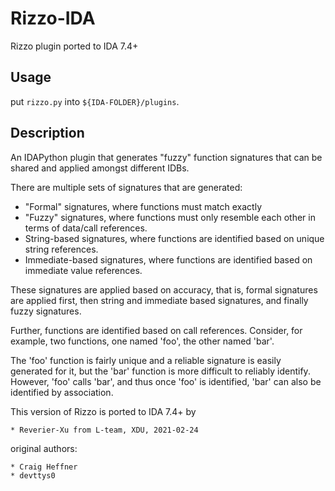 # Rizzo-IDA
Rizzo plugin ported to IDA 7.4+

## Usage

put `rizzo.py` into `${IDA-FOLDER}/plugins`.

## Description

An IDAPython plugin that generates "fuzzy" function signatures that can be shared and applied amongst different IDBs.

There are multiple sets of signatures that are generated:

* "Formal" signatures, where functions must match exactly
* "Fuzzy" signatures, where functions must only resemble each other in terms of data/call references.
* String-based signatures, where functions are identified based on unique string references.
* Immediate-based signatures, where functions are identified based on immediate value references.

These signatures are applied based on accuracy, that is, formal signatures are applied first, then string and immediate based signatures, and finally fuzzy signatures.

Further, functions are identified based on call references. Consider, for example, two functions, one named 'foo', the other named 'bar'.

The 'foo' function is fairly unique and a reliable signature is easily generated for it, but the 'bar' function is more difficult to reliably identify. However, 'foo' calls 'bar', and thus once 'foo' is identified, 'bar' can also be identified by association.

This version of Rizzo is ported to IDA 7.4+ by

    * Reverier-Xu from L-team, XDU, 2021-02-24

original authors:

    * Craig Heffner
    * devttys0
